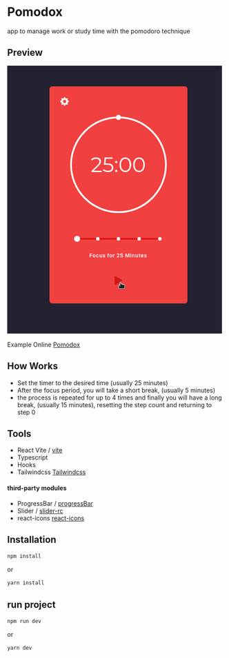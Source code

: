 # Pomodox
app to manage work or study time with the pomodoro technique

## Preview
![preview](github/pomodox.gif)

Example Online [Pomodox](https://pomodox-ten.vercel.app/)

## How Works

- Set the timer to the desired time (usually 25 minutes)
- After the focus period, you will take a short break, (usually 5 minutes)
- the process is repeated for up to 4 times and finally you will have a long break, (usually 15 minutes), resetting the step count and returning to step 0
  

## Tools
 - React Vite / [vite](https://vitejs.dev/)
 - Typescript
 - Hooks
 - Tailwindcss [Tailwindcss](https://tailwindcss.com/)
  
  #### third-party modules
 - ProgressBar / [progressBar](https://github.com/martyan/react-customizable-progressbar)
 - Slider / [slider-rc](https://github.com/react-component/slider)
 - react-icons [react-icons](https://react-icons.github.io/react-icons/)
## Installation

``` bash
npm install
```
or

``` bash
yarn install
```

## run project 

``` bash
npm run dev
```
or 
``` bash
yarn dev
```